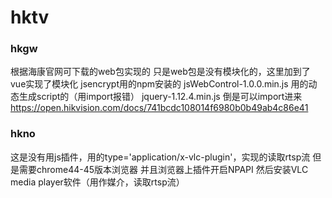 # hktv

### hkgw 
根据海康官网可下载的web包实现的
只是web包是没有模块化的，这里加到了vue实现了模块化
jsencrypt用的npm安装的
jsWebControl-1.0.0.min.js 用的动态生成script的（用import报错）
jquery-1.12.4.min.js 倒是可以import进来
https://open.hikvision.com/docs/741bcdc108014f6980b0b49ab4c86e41

### hkno
这是没有用js插件，用的type='application/x-vlc-plugin'，实现的读取rtsp流
但是需要chrome44-45版本浏览器
并且浏览器上插件开启NPAPI
然后安装VLC media player软件（用作媒介，读取rtsp流）
